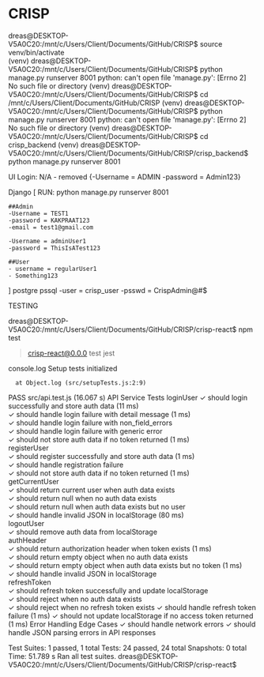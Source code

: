 # CRISP


dreas@DESKTOP-V5A0C20:/mnt/c/Users/Client/Documents/GitHub/CRISP$ source venv/bin/activate      
(venv) dreas@DESKTOP-V5A0C20:/mnt/c/Users/Client/Documents/GitHub/CRISP$ python manage.py runserver 8001
python: can't open file 'manage.py': [Errno 2] No such file or directory
(venv) dreas@DESKTOP-V5A0C20:/mnt/c/Users/Client/Documents/GitHub/CRISP$ cd /mnt/c/Users/Client/Documents/GitHub/CRISP
(venv) dreas@DESKTOP-V5A0C20:/mnt/c/Users/Client/Documents/GitHub/CRISP$ python manage.py runserver 8001
python: can't open file 'manage.py': [Errno 2] No such file or directory
(venv) dreas@DESKTOP-V5A0C20:/mnt/c/Users/Client/Documents/GitHub/CRISP$ cd crisp_backend
(venv) dreas@DESKTOP-V5A0C20:/mnt/c/Users/Client/Documents/GitHub/CRISP/crisp_backend$ python manage.py runserver 8001



UI Login: 
    N/A - removed
    {-Username = ADMIN
    -password = Admin123}

Django 
[
RUN:  python manage.py runserver 8001


    ##Admin
    -Username = TEST1
    -password = KAKPRAAT123
    -email = test1@gmail.com

    -Username = adminUser1
    -password = ThisIsATest123

    ##User
    - username = regularUser1
    - Something123

    
]
postgre pssql
    -user = crisp_user
    -psswd = CrispAdmin@#$


TESTING

dreas@DESKTOP-V5A0C20:/mnt/c/Users/Client/Documents/GitHub/CRISP/crisp-react$ npm test

> crisp-react@0.0.0 test
> jest

  console.log
    Setup tests initialized

      at Object.log (src/setupTests.js:2:9)

 PASS  src/api.test.js (16.067 s)
  API Service Tests
    loginUser
      ✓ should login successfully and store auth data (11 ms)                                      
      ✓ should handle login failure with detail message (1 ms)                                     
      ✓ should handle login failure with non_field_errors                                          
      ✓ should handle login failure with generic error                                             
      ✓ should not store auth data if no token returned (1 ms)                                     
    registerUser                                                                                   
      ✓ should register successfully and store auth data (1 ms)                                    
      ✓ should handle registration failure                                                         
      ✓ should not store auth data if no token returned (1 ms)                                     
    getCurrentUser                                                                                 
      ✓ should return current user when auth data exists                                           
      ✓ should return null when no auth data exists                                                
      ✓ should return null when auth data exists but no user                                       
      ✓ should handle invalid JSON in localStorage (80 ms)                                         
    logoutUser                                                                                     
      ✓ should remove auth data from localStorage                                                  
    authHeader                                                                                     
      ✓ should return authorization header when token exists (1 ms)                                
      ✓ should return empty object when no auth data exists                                        
      ✓ should return empty object when auth data exists but no token (1 ms)                       
      ✓ should handle invalid JSON in localStorage                                                 
    refreshToken                                                                                   
      ✓ should refresh token successfully and update localStorage                                  
      ✓ should reject when no auth data exists                                                     
      ✓ should reject when no refresh token exists
      ✓ should handle refresh token failure (1 ms)
      ✓ should not update localStorage if no access token returned (1 ms)
    Error Handling Edge Cases
      ✓ should handle network errors
      ✓ should handle JSON parsing errors in API responses

Test Suites: 1 passed, 1 total
Tests:       24 passed, 24 total
Snapshots:   0 total
Time:        51.789 s
Ran all test suites.
dreas@DESKTOP-V5A0C20:/mnt/c/Users/Client/Documents/GitHub/CRISP/crisp-react$